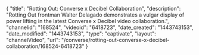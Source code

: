 {
    "title": "Rotting Out: Converse x Decibel Collaboration",
    "description": "Rotting Out frontman Walter Delagado demonstrates a vulgar display of power lifting in the latest Converse x Decibel video collaboration.",
    "channelid": "168524",
    "videoid": "6418723",
    "date_created": "1443743153",
    "date_modified": "1443743153",
    "type": "captivate",
    "layout": "channelVideo",
    "url": "\/converse\/rotting-out-converse-x-decibel-collaboration\/168524-6418723"
}